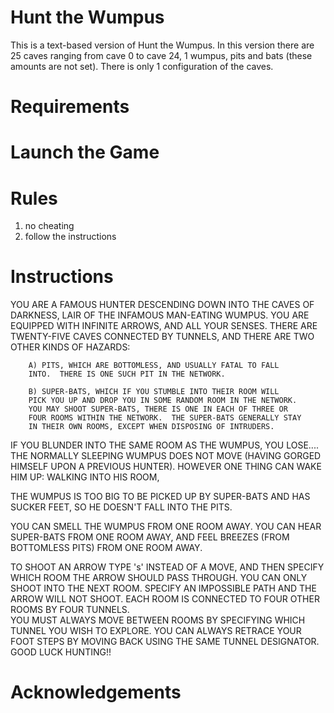 # Hunt the Wumpus
This is a text-based version of Hunt the Wumpus. In this version there are 25 caves ranging from cave 0 to cave 24, 1 wumpus, pits and bats (these amounts are not set). There is only 1 configuration of the caves.

# Requirements

# Launch the Game

# Rules
1. no cheating
2. follow the instructions

# Instructions

YOU ARE A FAMOUS HUNTER DESCENDING DOWN INTO THE CAVES OF DARKNESS,
LAIR OF THE INFAMOUS MAN-EATING WUMPUS.  YOU ARE EQUIPPED WITH INFINITE
ARROWS, AND ALL YOUR SENSES.  THERE ARE TWENTY-FIVE CAVES CONNECTED
BY TUNNELS, AND THERE ARE TWO OTHER KINDS OF HAZARDS:

        A) PITS, WHICH ARE BOTTOMLESS, AND USUALLY FATAL TO FALL
        INTO.  THERE IS ONE SUCH PIT IN THE NETWORK.
        
        B) SUPER-BATS, WHICH IF YOU STUMBLE INTO THEIR ROOM WILL
        PICK YOU UP AND DROP YOU IN SOME RANDOM ROOM IN THE NETWORK.
        YOU MAY SHOOT SUPER-BATS, THERE IS ONE IN EACH OF THREE OR
        FOUR ROOMS WITHIN THE NETWORK.  THE SUPER-BATS GENERALLY STAY
        IN THEIR OWN ROOMS, EXCEPT WHEN DISPOSING OF INTRUDERS.

IF YOU BLUNDER INTO THE SAME ROOM AS THE WUMPUS, YOU LOSE....
THE NORMALLY SLEEPING WUMPUS DOES NOT MOVE (HAVING GORGED HIMSELF UPON
A PREVIOUS HUNTER).  HOWEVER ONE THING CAN WAKE HIM UP:
        WALKING INTO HIS ROOM,

THE WUMPUS IS TOO BIG TO BE PICKED UP BY SUPER-BATS AND HAS SUCKER FEET, SO HE DOESN'T
FALL INTO THE PITS.

YOU CAN SMELL THE WUMPUS FROM ONE ROOM AWAY. YOU CAN HEAR SUPER-BATS FROM
ONE ROOM AWAY, AND FEEL BREEZES (FROM BOTTOMLESS PITS) FROM ONE ROOM
AWAY.

TO SHOOT AN ARROW TYPE 's' INSTEAD OF A MOVE, AND THEN
SPECIFY WHICH ROOM THE ARROW SHOULD PASS THROUGH. YOU CAN ONLY SHOOT INTO THE NEXT ROOM.
SPECIFY AN IMPOSSIBLE PATH AND THE ARROW WILL NOT SHOOT.
EACH ROOM IS CONNECTED TO FOUR OTHER ROOMS BY FOUR TUNNELS.  
YOU MUST ALWAYS MOVE BETWEEN ROOMS BY SPECIFYING WHICH
TUNNEL YOU WISH TO EXPLORE.  YOU CAN ALWAYS RETRACE YOUR FOOT STEPS
BY MOVING BACK USING THE SAME TUNNEL DESIGNATOR.
                GOOD LUCK HUNTING!!

# Acknowledgements

